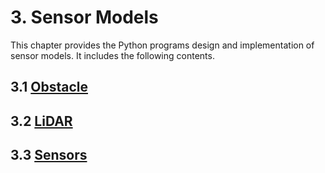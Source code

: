 # 3. Sensor Models
This chapter provides the Python programs design and implementation of sensor models. It includes the following contents.  

## 3.1 [Obstacle](/doc/3_sensor_models/3_1_obstacle.md)

## 3.2 [LiDAR](/doc/3_sensor_models/3_2_lidar.md)

## 3.3 [Sensors](/doc/3_sensor_models/3_3_sensors.md)